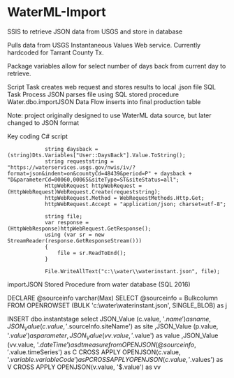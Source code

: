 # WaterML-Import
SSIS to retrieve JSON data from USGS and store in database

Pulls data from USGS Instantaneous Values Web service.
Currently hardcoded for Tarrant County Tx.

Package variables allow for select number of days back from current day to retrieve.

Script Task creates web request and stores results to local .json file
SQL Task Process JSON parses file using SQL stored procedure Water.dbo.importJSON 
Data Flow inserts into final production table

Note: project originally designed to use WaterML data source, but later changed to JSON format

Key coding
C# script

                string daysback = (string)Dts.Variables["User::DaysBack"].Value.ToString();
                string requeststring = "https://waterservices.usgs.gov/nwis/iv/?format=json&indent=on&countyCd=48439&period=P" + daysback + "D&parameterCd=00060,00065&siteType=ST&siteStatus=all";
                HttpWebRequest httpWebRequest = (HttpWebRequest)WebRequest.Create(requeststring);
                httpWebRequest.Method = WebRequestMethods.Http.Get;
                httpWebRequest.Accept = "application/json; charset=utf-8";
                 
                string file;
                var response = (HttpWebResponse)httpWebRequest.GetResponse();
                using (var sr = new StreamReader(response.GetResponseStream()))
                {
                    file = sr.ReadToEnd();
                }

                File.WriteAllText("c:\\water\\waterinstant.json", file);
                


importJSON Stored Procedure from water database (SQL 2016)

DECLARE @sourceinfo varchar(Max)
 SELECT @sourceinfo = Bulkcolumn 
   FROM OPENROWSET (BULK 'c:\water\waterinstant.json', SINGLE_BLOB) as j
 
 INSERT dbo.instantstage
 select JSON_Value (c.value, '$.name') as name
		,JSON_Value (c.value, '$.sourceInfo.siteName') as site
		,JSON_Value (p.value, '$.value') as parameter
		,JSON_Value (vv.value, '$.value') as value
		,JSON_Value (vv.value, '$.dateTime') as dtmeasure
 from OPENJSON(@sourceinfo, '$.value.timeSeries') as C
 CROSS APPLY OPENJSON(c.value, '$.variable.variableCode') as P 
 CROSS APPLY OPENJSON(c.value, '$.values') as V
 CROSS APPLY OPENJSON(v.value, '$.value') as vv
 
